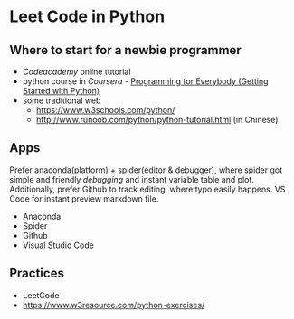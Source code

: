 # Leet Code in Python
## Where to start for a newbie programmer
* *Codeacademy* online tutorial
* python course in *Coursera* - [Programming for Everybody (Getting Started with Python)](https://www.coursera.org/learn/python)
* some traditional web
    * https://www.w3schools.com/python/
    * http://www.runoob.com/python/python-tutorial.html  (in Chinese)

## Apps
Prefer anaconda(platform) + spider(editor & debugger), where spider got simple and friendly *debugging* and instant variable table and plot.  
Additionally, prefer Github to track editing, where typo easily happens. VS Code for instant preview markdown file.  
* Anaconda
* Spider
* Github
* Visual Studio Code


## Practices
* LeetCode
* https://www.w3resource.com/python-exercises/